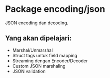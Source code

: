 # Package encoding/json
JSON encoding dan decoding.

## Yang akan dipelajari:
- Marshal/Unmarshal
- Struct tags untuk field mapping
- Streaming dengan Encoder/Decoder
- Custom JSON marshaling
- JSON validation
